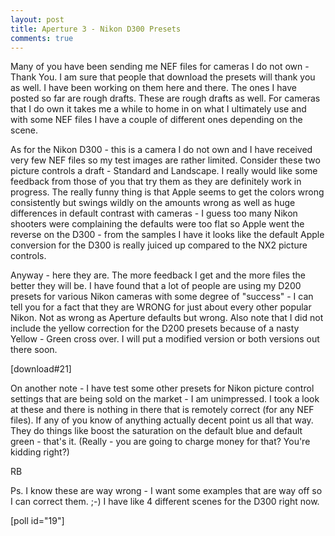 ```yaml
---
layout: post
title: Aperture 3 - Nikon D300 Presets
comments: true
---
```

Many of you have been sending me NEF files for cameras I do not own - Thank You. I am sure that people that download the presets will thank you as well. I have been working on them here and there. The ones I have posted so far are rough drafts. These are rough drafts as well. For cameras that I do own it takes me a while to home in on what I ultimately use and with some NEF files I have a couple of different ones depending on the scene.

As for the Nikon D300 - this is a camera I do not own and I have received very few NEF files so my test images are rather limited. Consider these two picture controls a draft - Standard and Landscape. I really would like some feedback from those of you that try them as they are definitely work in progress. The really funny thing is that Apple seems to get the colors wrong consistently but swings wildly on the amounts wrong as well as huge differences in default contrast with cameras - I guess too many Nikon shooters were complaining the defaults were too flat so Apple went the reverse on the D300 - from the samples I have it looks like the default Apple conversion for the D300 is really juiced up compared to the NX2 picture controls.

Anyway - here they are. The more feedback I get and the more files the better they will be. I have found that a lot of people are using my D200 presets for various Nikon cameras with some degree of "success" - I can tell you for a fact that they are WRONG for just about every other popular Nikon. Not as wrong as Aperture defaults but wrong. Also note that I did not include the yellow correction for the D200 presets because of a nasty Yellow - Green cross over. I will put a modified version or both versions out there soon.

[download#21]

On another note - I have test some other presets for Nikon picture control settings that are being sold on the market - I am unimpressed. I took a look at these and there is nothing in there that is remotely correct (for any NEF files). If any of you know of anything actually decent point us all that way. They do things like boost the saturation on the default blue and default green - that's it. (Really - you are going to charge money for that? You're kidding right?)

RB

Ps. I know these are way wrong - I want some examples that are way off so I can correct them. ;-) I have like 4 different scenes for the D300 right now.

[poll id="19"] 